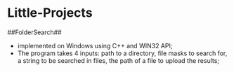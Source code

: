 # Little-Projects

##FolderSearch##
- implemented on Windows using C++ and WIN32 API;
- The program takes 4 inputs: path to a directory, file masks to search for, a string to be searched in files, the path of a file to upload the results;
